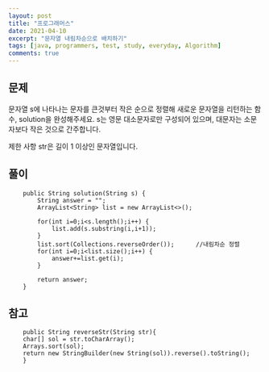 ```yaml
---
layout: post
title: "프로그래머스"
date: 2021-04-10
excerpt: "문자열 내림차순으로 배치하기"
tags: [java, programmers, test, study, everyday, Algorithm]
comments: true
---
```



## 문제


문자열 s에 나타나는 문자를 큰것부터 작은 순으로 정렬해 새로운 문자열을 리턴하는 함수, solution을 완성해주세요.
s는 영문 대소문자로만 구성되어 있으며, 대문자는 소문자보다 작은 것으로 간주합니다.

제한 사항
str은 길이 1 이상인 문자열입니다.


## 풀이


```
	public String solution(String s) {
        String answer = "";
        ArrayList<String> list = new ArrayList<>();
        
        for(int i=0;i<s.length();i++) {
        	list.add(s.substring(i,i+1));
        }
        list.sort(Collections.reverseOrder());		//내림차순 정렬
        for(int i=0;i<list.size();i++) {
        	answer+=list.get(i);
        }
        
        return answer;
    }
```


## 참고


```
    public String reverseStr(String str){
    char[] sol = str.toCharArray();
    Arrays.sort(sol);
    return new StringBuilder(new String(sol)).reverse().toString();
    }
```

